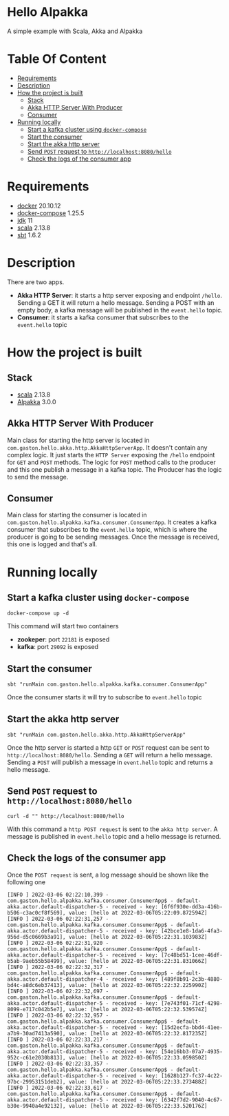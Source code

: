 # Hello Alpakka <!-- omit in TOC -->
A simple example with Scala, Akka and Alpakka

# Table Of Content <!-- omit in TOC -->

- [Requirements](#requirements)
- [Description](#description)
- [How the project is built](#how-the-project-is-built)
  - [Stack](#stack)
  - [Akka HTTP Server With Producer](#akka-http-server-with-producer)
  - [Consumer](#consumer)
- [Running locally](#running-locally)
  - [Start a kafka cluster using `docker-compose`](#start-a-kafka-cluster-using-docker-compose)
  - [Start the consumer](#start-the-consumer)
  - [Start the akka http server](#start-the-akka-http-server)
  - [Send `POST` request to `http://localhost:8080/hello`](#send-post-request-to-httplocalhost8080hello)
  - [Check the logs of the consumer app](#check-the-logs-of-the-consumer-app)

# Requirements

- [docker](https://www.docker.com/) 20.10.12
- [docker-compose](https://docs.docker.com/compose/) 1.25.5
- [jdk](https://adoptopenjdk.net/) 11
- [scala](https://www.scala-lang.org/) 2.13.8
- [sbt](https://www.scala-sbt.org/) 1.6.2

# Description

There are two apps.
- **Akka HTTP Server**: it starts a http server exposing and endpoint `/hello`. Sending a GET it will return a hello message. Sending a POST with an empty body, a kafka message will be published in the `event.hello` topic.
- **Consumer**: it starts a kafka consumer that subscribes to the `event.hello` topic

# How the project is built

## Stack

- [scala](https://www.scala-lang.org/) 2.13.8
- [Alpakka](https://doc.akka.io/docs/alpakka/current/index.html) 3.0.0

## Akka HTTP Server With Producer

Main class for starting the http server is located in `com.gaston.hello.akka.http.AkkaHttpServerApp`. It doesn't
contain any complex logic. It just starts the `HTTP Server` exposing the `/hello` endpoint for `GET` and `POST`
methods. The logic for `POST` method calls to the producer and this one publish a message in a kafka topic. The
Producer has the logic to send the message.

## Consumer

Main class for starting the consumer is located in `com.gaston.hello.alpakka.kafka.consumer.ConsumerApp`. It creates a
kafka consumer that subscribes to the `event.hello` topic, which is where the producer is going to be sending messages.
Once the message is received, this one is logged and that's all.

# Running locally

## Start a kafka cluster using `docker-compose`

```shell
docker-compose up -d
```
This command will start two containers
- **zookeper**: port `22181` is exposed
- **kafka**: port `29092` is exposed

## Start the consumer

```shell
sbt "runMain com.gaston.hello.alpakka.kafka.consumer.ConsumerApp"
```
Once the consumer starts it will try to subscribe to `event.hello` topic

## Start the akka http server

```shell
sbt "runMain com.gaston.hello.akka.http.AkkaHttpServerApp"
```
Once the http server is started a http `GET` or `POST` request can be sent to `http://localhost:8080/hello`. Sending a `GET` will
return a hello message. Sending a `POST` will publish a message in `event.hello` topic and returns a hello message.

## Send `POST` request to `http://localhost:8080/hello`

```shell
curl -d "" http://localhost:8080/hello
```
With this command a `http POST request` is sent to the `akka http server`. A message is published in `event.hello`
topic and a hello message is returned.

## Check the logs of the consumer app

Once the `POST request` is sent, a log message should be shown like the following one
```log
[INFO ] 2022-03-06 02:22:10,399 - com.gaston.hello.alpakka.kafka.consumer.ConsumerApp$ - default-akka.actor.default-dispatcher-5 - received - key: [6f6f930e-dd3a-416b-b506-c3ac0cf8f569], value: [hello at 2022-03-06T05:22:09.872594Z] 
[INFO ] 2022-03-06 02:22:31,257 - com.gaston.hello.alpakka.kafka.consumer.ConsumerApp$ - default-akka.actor.default-dispatcher-5 - received - key: [42bce1e8-1da6-4fa3-956d-d5c0669b3a91], value: [hello at 2022-03-06T05:22:31.103983Z] 
[INFO ] 2022-03-06 02:22:31,920 - com.gaston.hello.alpakka.kafka.consumer.ConsumerApp$ - default-akka.actor.default-dispatcher-5 - received - key: [7c48bd51-1cee-46df-b5ab-9aeb55b58499], value: [hello at 2022-03-06T05:22:31.831066Z] 
[INFO ] 2022-03-06 02:22:32,317 - com.gaston.hello.alpakka.kafka.consumer.ConsumerApp$ - default-akka.actor.default-dispatcher-4 - received - key: [489f8b91-2c3b-4880-bd4c-a8dc6eb37413], value: [hello at 2022-03-06T05:22:32.225990Z] 
[INFO ] 2022-03-06 02:22:32,697 - com.gaston.hello.alpakka.kafka.consumer.ConsumerApp$ - default-akka.actor.default-dispatcher-5 - received - key: [7e743f01-71cf-4298-8099-e717c042b5e7], value: [hello at 2022-03-06T05:22:32.539574Z] 
[INFO ] 2022-03-06 02:22:32,957 - com.gaston.hello.alpakka.kafka.consumer.ConsumerApp$ - default-akka.actor.default-dispatcher-5 - received - key: [15d2ecfa-bbd4-41ee-a7b9-30ad7413a590], value: [hello at 2022-03-06T05:22:32.817235Z] 
[INFO ] 2022-03-06 02:22:33,217 - com.gaston.hello.alpakka.kafka.consumer.ConsumerApp$ - default-akka.actor.default-dispatcher-5 - received - key: [54e16bb3-07a7-4935-952c-c61e2030b813], value: [hello at 2022-03-06T05:22:33.059850Z] 
[INFO ] 2022-03-06 02:22:33,357 - com.gaston.hello.alpakka.kafka.consumer.ConsumerApp$ - default-akka.actor.default-dispatcher-5 - received - key: [1628b127-fc37-4c22-97bc-29953151deb2], value: [hello at 2022-03-06T05:22:33.273488Z] 
[INFO ] 2022-03-06 02:22:33,617 - com.gaston.hello.alpakka.kafka.consumer.ConsumerApp$ - default-akka.actor.default-dispatcher-5 - received - key: [6342f7d2-9040-4c67-b30e-9940a4e92132], value: [hello at 2022-03-06T05:22:33.520176Z]  
```
